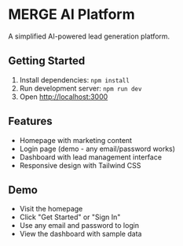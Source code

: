 # MERGE AI Platform

A simplified AI-powered lead generation platform.

## Getting Started

1. Install dependencies: `npm install`
2. Run development server: `npm run dev`
3. Open [http://localhost:3000](http://localhost:3000)

## Features

- Homepage with marketing content
- Login page (demo - any email/password works)
- Dashboard with lead management interface
- Responsive design with Tailwind CSS

## Demo

- Visit the homepage
- Click "Get Started" or "Sign In"
- Use any email and password to login
- View the dashboard with sample data
